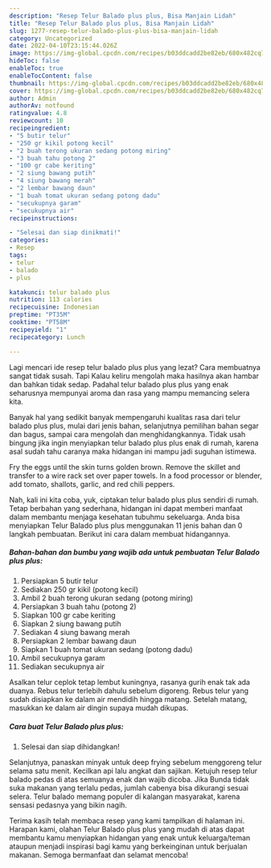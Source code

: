 ```yaml
---
description: "Resep Telur Balado plus plus, Bisa Manjain Lidah"
title: "Resep Telur Balado plus plus, Bisa Manjain Lidah"
slug: 1277-resep-telur-balado-plus-plus-bisa-manjain-lidah
category: Uncategorized
date: 2022-04-10T23:15:44.026Z
image: https://img-global.cpcdn.com/recipes/b03ddcadd2be82eb/680x482cq70/telur-balado-plus-plus-foto-resep-utama.jpg
hideToc: false
enableToc: true
enableTocContent: false
thumbnail: https://img-global.cpcdn.com/recipes/b03ddcadd2be82eb/680x482cq70/telur-balado-plus-plus-foto-resep-utama.jpg
cover: https://img-global.cpcdn.com/recipes/b03ddcadd2be82eb/680x482cq70/telur-balado-plus-plus-foto-resep-utama.jpg
author: Admin
authorAv: notfound
ratingvalue: 4.8
reviewcount: 10
recipeingredient:
- "5 butir telur"
- "250 gr kikil potong kecil"
- "2 buah terong ukuran sedang potong miring"
- "3 buah tahu potong 2"
- "100 gr cabe keriting"
- "2 siung bawang putih"
- "4 siung bawang merah"
- "2 lembar bawang daun"
- "1 buah tomat ukuran sedang potong dadu"
- "secukupnya garam"
- "secukupnya air"
recipeinstructions:

- "Selesai dan siap dinikmati!"
categories:
- Resep
tags:
- telur
- balado
- plus

katakunci: telur balado plus 
nutrition: 113 calories
recipecuisine: Indonesian
preptime: "PT35M"
cooktime: "PT58M"
recipeyield: "1"
recipecategory: Lunch

---
```



Lagi mencari ide resep telur balado plus plus yang lezat? Cara membuatnya sangat tidak susah. Tapi Kalau keliru mengolah maka hasilnya akan hambar dan bahkan tidak sedap. Padahal telur balado plus plus yang enak seharusnya mempunyai aroma dan rasa yang mampu memancing selera kita.


Banyak hal yang sedikit banyak mempengaruhi kualitas rasa dari telur balado plus plus, mulai dari jenis bahan, selanjutnya pemilihan bahan segar dan bagus, sampai cara mengolah dan menghidangkannya. Tidak usah bingung jika ingin menyiapkan telur balado plus plus enak di rumah, karena asal sudah tahu caranya maka hidangan ini mampu jadi suguhan istimewa.

Fry the eggs until the skin turns golden brown. Remove the skillet and transfer to a wire rack set over paper towels. In a food processor or blender, add tomato, shallots, garlic, and red chili peppers.


Nah, kali ini kita coba, yuk, ciptakan telur balado plus plus sendiri di rumah. Tetap berbahan yang sederhana, hidangan ini dapat memberi manfaat dalam membantu menjaga kesehatan tubuhmu sekeluarga. Anda bisa menyiapkan Telur Balado plus plus menggunakan 11 jenis bahan dan 0 langkah pembuatan. Berikut ini cara dalam membuat hidangannya.

<!--inarticleads1-->

##### Bahan-bahan dan bumbu yang wajib ada untuk pembuatan Telur Balado plus plus:

1. Persiapkan 5 butir telur
1. Sediakan 250 gr kikil (potong kecil)
1. Ambil 2 buah terong ukuran sedang (potong miring)
1. Persiapkan 3 buah tahu (potong 2)
1. Siapkan 100 gr cabe keriting
1. Siapkan 2 siung bawang putih
1. Sediakan 4 siung bawang merah
1. Persiapkan 2 lembar bawang daun
1. Siapkan 1 buah tomat ukuran sedang (potong dadu)
1. Ambil secukupnya garam
1. Sediakan secukupnya air


Asalkan telur ceplok tetap lembut kuningnya, rasanya gurih enak tak ada duanya. Rebus telur terlebih dahulu sebelum digoreng. Rebus telur yang sudah disiapkan ke dalam air mendidih hingga matang. Setelah matang, masukkan ke dalam air dingin supaya mudah dikupas. 

<!--inarticleads2-->

##### Cara buat Telur Balado plus plus:


1. Selesai dan siap dihidangkan!

Selanjutnya, panaskan minyak untuk deep frying sebelum menggoreng telur selama satu menit. Kecilkan api lalu angkat dan sajikan. Ketujuh resep telur balado pedas di atas semuanya enak dan wajib dicoba. Jika Bunda tidak suka makanan yang terlalu pedas, jumlah cabenya bisa dikurangi sesuai selera. Telur balado memang populer di kalangan masyarakat, karena sensasi pedasnya yang bikin nagih. 

Terima kasih telah membaca resep yang kami tampilkan di halaman ini. Harapan kami, olahan Telur Balado plus plus yang mudah di atas dapat membantu kamu menyiapkan hidangan yang enak untuk keluarga/teman ataupun menjadi inspirasi bagi kamu yang berkeinginan untuk berjualan makanan. Semoga bermanfaat dan selamat mencoba!
